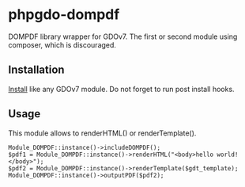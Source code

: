 # phpgdo-dompdf

DOMPDF library wrapper for GDOv7.
The first or second module using composer, which is discouraged.

## Installation

[Install](https://github.com/gizmore/phpgdo/blob/main/DOCS/GDO7_INSTALLATION.md) like any GDOv7 module.
Do not forget to run post install hooks.


## Usage

This module allows to renderHTML() or renderTemplate().

    Module_DOMPDF::instance()->includeDOMPDF();
    $pdf1 = Module_DOMPDF::instance()->renderHTML("<body>hello world!</body>");
    $pdf2 = Module_DOMPDF::instance()->renderTemplate($gdt_template);
    Module_DOMPDF::instance()->outputPDF($pdf2);
